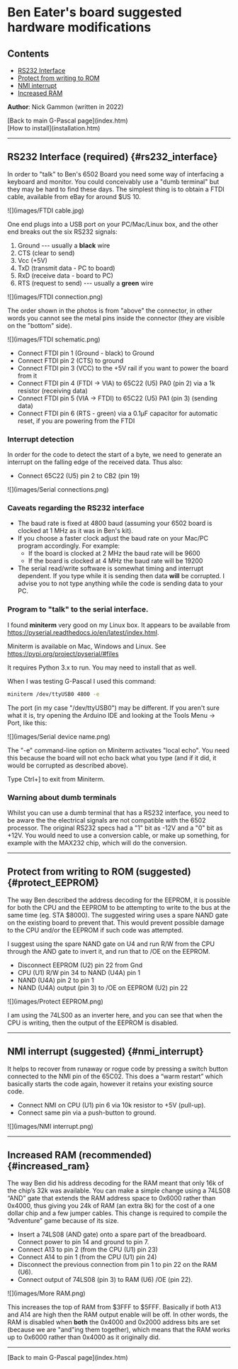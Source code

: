 # Ben Eater's board suggested hardware modifications


## Contents

* [RS232 Interface](#rs232_interface)
* [Protect from writing to ROM](#protect_EEPROM)
* [NMI interrupt](#nmi_interrupt)
* [Increased RAM](#increased_ram)

**Author**: Nick Gammon (written in 2022)

<div class='quick_link'> [Back to main G-Pascal page](index.htm)</div>
<div class='quick_link'> [How to install](installation.htm)</div>

---

## RS232 Interface (required) {#rs232_interface}

In order to "talk" to Ben's 6502 Board you need some way of interfacing a keyboard and monitor. You could conceivably use a "dumb terminal" but they may be hard to find these days. The simplest thing is to obtain a FTDI cable, available from eBay for around $US 10.

![](images/FTDI cable.jpg)

One end plugs into a USB port on your PC/Mac/Linux box, and the other end breaks out the six RS232 signals:

1. Ground --- usually a **black** wire
2. CTS (clear to send)
3. Vcc (+5V)
4. TxD (transmit data - PC to board)
5. RxD (receive data - board to PC)
6. RTS (request to send) --- usually a **green** wire

![](images/FTDI connection.png)

The order shown in the photos is from "above" the connector, in other words you cannot see the metal pins inside the connector (they are visible on the "bottom" side).

![](images/FTDI schematic.png)

* Connect FTDI pin 1 (Ground - black) to Ground
* Connect FTDI pin 2 (CTS) to ground
* Connect FTDI pin 3 (VCC) to the +5V rail if you want to power the board from it
* Connect FTDI pin 4 (FTDI -> VIA) to 65C22 (U5) PA0 (pin 2) via a 1k resistor (receiving data)
* Connect FTDI pin 5 (VIA -> FTDI) to 65C22 (U5) PA1 (pin 3) (sending data)
* Connect FTDI pin 6 (RTS - green) via a 0.1µF capacitor for automatic reset, if you are powering from the FTDI

### Interrupt detection

In order for the code to detect the start of a byte, we need to generate an interrupt on the falling edge of the received data. Thus also:

* Connect 65C22 (U5) pin 2 to CB2 (pin 19)

![](images/Serial connections.png)


### Caveats regarding the RS232 interface

* The baud rate is fixed at 4800 baud (assuming your 6502 board is clocked at 1 MHz as it was in Ben's kit).
* If you choose a faster clock adjust the baud rate on your Mac/PC program accordingly. For example:
    * If the board is clocked at 2 MHz the baud rate will be 9600
    * If the board is clocked at 4 MHz the baud rate will be 19200
* The serial read/write software is somewhat timing and interrupt dependent. If you type while it is sending then data **will** be corrupted. I advise you to not type anything while the code is sending data to your PC.


### Program to "talk" to the serial interface.

I found **miniterm** very good on my Linux box. It appears to be available from <https://pyserial.readthedocs.io/en/latest/index.html>.

Miniterm is available on Mac, Windows and Linux. See <https://pypi.org/project/pyserial/#files>

It requires Python 3.x to run. You may need to install that as well.

When I was testing G-Pascal I used this command:

```bash
miniterm /dev/ttyUSB0 4800 -e
```

The port (in my case "/dev/ttyUSB0") may be different. If you aren't sure what it is, try opening the Arduino IDE and looking at the Tools Menu -> Port, like this:

![](images/Serial device name.png)


The "-e" command-line option on Miniterm activates "local echo". You need this because the board will not echo back what you type (and if it did, it would be corrupted as described above).

Type Ctrl+] to exit from Miniterm.

### Warning about dumb terminals

Whilst you can use a dumb terminal that has a RS232 interface, you need to be aware the the electrical signals are not compatible with the 6502 processor. The original RS232 specs had a "1" bit as -12V and a "0" bit as +12V. You would need to use a conversion cable, or make up something, for example with the MAX232 chip, which will do the conversion.

---

## Protect from writing to ROM (suggested) {#protect_EEPROM}

The way Ben described the address decoding for the EEPROM, it is possible for both the CPU and the EEPROM to be attempting to write to the bus at the same time (eg. STA $8000). The suggested wiring uses a spare NAND gate on the existing board to prevent that. This would prevent possible damage to the CPU and/or the EEPROM if such code was attempted.

I suggest using the spare NAND gate on U4 and run R/W from the CPU through the AND gate to invert it, and run that to /OE on the EEPROM.

* Disconnect EEPROM (U2) pin 22 from Gnd
* CPU (U1) R/W pin 34 to NAND (U4A) pin 1
* NAND (U4A) pin 2 to pin 1
* NAND (U4A) output (pin 3) to /OE on EEPROM (U2) pin 22

![](images/Protect EEPROM.png)

I am using the 74LS00 as an inverter here, and you can see that when the CPU is writing, then the output of the EEPROM is disabled.

---


## NMI interrupt (suggested) {#nmi_interrupt}


It helps to recover from runaway or rogue code by pressing a switch button connected to the NMI pin of the 65C02. This does a “warm restart” which basically starts the code again, however it retains your existing source code.

* Connect NMI on CPU (U1) pin 6 via 10k resistor to +5V (pull-up).
* Connect same pin via a push-button to ground.

![](images/NMI interrupt.png)

---


## Increased RAM (recommended) {#increased_ram}

The way Ben did his address decoding for the RAM meant that only 16k of the chip’s 32k was available. You can make a simple change using a 74LS08 “AND” gate that extends the RAM address space to 0x6000 rather than 0x4000, thus giving you 24k of RAM (an extra 8k) for the cost of a one dollar chip and a few jumper cables. This change is required to compile the “Adventure” game because of its size.


* Insert a 74LS08 (AND gate) onto a spare part of the breadboard. Connect power to pin 14 and ground to pin 7.
* Connect A13 to pin 2 (from the CPU (U1) pin 23)
* Connect A14 to pin 1 (from the CPU (U1) pin 24)
* Disconnect the previous connection from pin 1 to pin 22 on the RAM (U6).
* Connect output of 74LS08 (pin 3) to RAM (U6) /OE (pin 22).

![](images/More RAM.png)

This increases the top of RAM from $3FFF to $5FFF. Basically if both A13 and A14 are high then the RAM output enable will be off. In other words, the RAM is disabled when **both** the 0x4000 and 0x2000 address bits are set (because we are "and"ing them together), which means that the RAM works up to 0x6000 rather than 0x4000 as it originally did.

---

<div class='quick_link'> [Back to main G-Pascal page](index.htm)</div>
